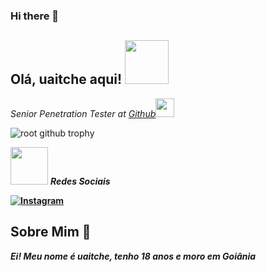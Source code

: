 ### Hi there 👋
<h2> Olá, uaitche aqui! <img src="https://media.giphy.com/media/IfsByYYHyNlnINT46g/giphy.gif" width="70"></h2>
<p><em>Senior Penetration Tester at <a href="https://github.com/">Github</a><img src="https://media.giphy.com/media/WUlplcMpOCEmTGBtBW/giphy.gif" width="30">
  </em></p>

  ![root github trophy](https://github-profile-trophy.vercel.app/?username=ahmadchen&theme=dracula)
  
  <img src="https://media.giphy.com/media/LnQjpWaON8nhr21vNW/giphy.gif" width="60"> <em><b>Redes Sociais</em>
<p>
<a href="https://www.instagram.com/guivhzz/?hl=en"><img src="https://img.shields.io/badge/Instagram-%23E4405F.svg?&style=flat-square&logo=instagram&logoColor=white" alt="Instagram"></a>

## Sobre Mim :wave:

*Ei! Meu nome é uaitche, tenho 18 anos e moro em Goiânia*
